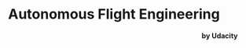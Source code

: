 <h1 align=center><strong>Autonomous Flight Engineering</strong></h1>
<p align=end><strong>by Udacity</strong></p>
